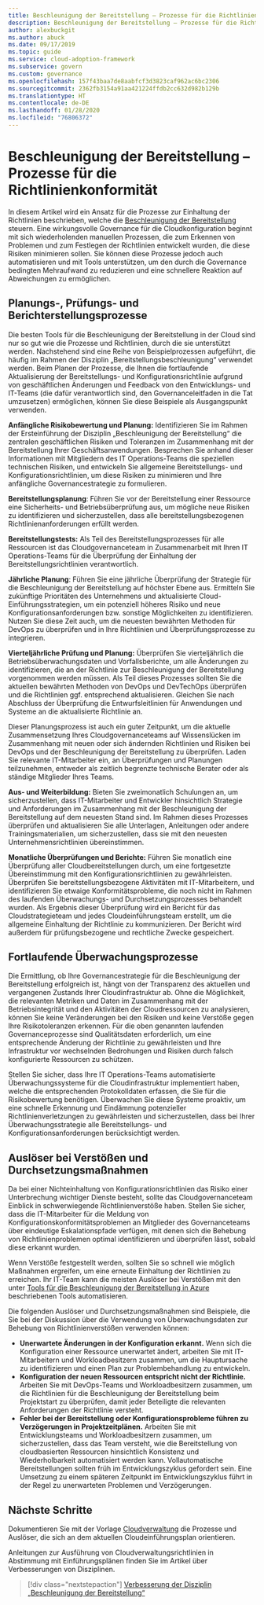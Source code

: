 ```yaml
---
title: Beschleunigung der Bereitstellung – Prozesse für die Richtlinienkonformität
description: Beschleunigung der Bereitstellung – Prozesse für die Richtlinienkonformität
author: alexbuckgit
ms.author: abuck
ms.date: 09/17/2019
ms.topic: guide
ms.service: cloud-adoption-framework
ms.subservice: govern
ms.custom: governance
ms.openlocfilehash: 157f43baa7de8aabfcf3d3823caf962ac6bc2306
ms.sourcegitcommit: 2362fb3154a91aa421224ffdb2cc632d982b129b
ms.translationtype: HT
ms.contentlocale: de-DE
ms.lasthandoff: 01/28/2020
ms.locfileid: "76806372"
---
```

# <a name="deployment-acceleration-policy-compliance-processes"></a>Beschleunigung der Bereitstellung – Prozesse für die Richtlinienkonformität

In diesem Artikel wird ein Ansatz für die Prozesse zur Einhaltung der Richtlinien beschrieben, welche die [Beschleunigung der Bereitstellung](./index.md) steuern. Eine wirkungsvolle Governance für die Cloudkonfiguration beginnt mit sich wiederholenden manuellen Prozessen, die zum Erkennen von Problemen und zum Festlegen der Richtlinien entwickelt wurden, die diese Risiken minimieren sollen. Sie können diese Prozesse jedoch auch automatisieren und mit Tools unterstützen, um den durch die Governance bedingten Mehraufwand zu reduzieren und eine schnellere Reaktion auf Abweichungen zu ermöglichen.

## <a name="planning-review-and-reporting-processes"></a>Planungs-, Prüfungs- und Berichterstellungsprozesse

Die besten Tools für die Beschleunigung der Bereitstellung in der Cloud sind nur so gut wie die Prozesse und Richtlinien, durch die sie unterstützt werden. Nachstehend sind eine Reihe von Beispielprozessen aufgeführt, die häufig im Rahmen der Disziplin „Bereitstellungsbeschleunigung“ verwendet werden. Beim Planen der Prozesse, die Ihnen die fortlaufende Aktualisierung der Bereitstellungs- und Konfigurationsrichtlinie aufgrund von geschäftlichen Änderungen und Feedback von den Entwicklungs- und IT-Teams (die dafür verantwortlich sind, den Governanceleitfaden in die Tat umzusetzen) ermöglichen, können Sie diese Beispiele als Ausgangspunkt verwenden.

**Anfängliche Risikobewertung und Planung:** Identifizieren Sie im Rahmen der Ersteinführung der Disziplin „Beschleunigung der Bereitstellung“ die zentralen geschäftlichen Risiken und Toleranzen im Zusammenhang mit der Bereitstellung Ihrer Geschäftsanwendungen. Besprechen Sie anhand dieser Informationen mit Mitgliedern des IT Operations-Teams die speziellen technischen Risiken, und entwickeln Sie allgemeine Bereitstellungs- und Konfigurationsrichtlinien, um diese Risiken zu minimieren und Ihre anfängliche Governancestrategie zu formulieren.

**Bereitstellungsplanung**: Führen Sie vor der Bereitstellung einer Ressource eine Sicherheits- und Betriebsüberprüfung aus, um mögliche neue Risiken zu identifizieren und sicherzustellen, dass alle bereitstellungsbezogenen Richtlinienanforderungen erfüllt werden.

**Bereitstellungstests:** Als Teil des Bereitstellungsprozesses für alle Ressourcen ist das Cloudgovernanceteam in Zusammenarbeit mit Ihren IT Operations-Teams für die Überprüfung der Einhaltung der Bereitstellungsrichtlinien verantwortlich.

**Jährliche Planung**: Führen Sie eine jährliche Überprüfung der Strategie für die Beschleunigung der Bereitstellung auf höchster Ebene aus. Ermitteln Sie zukünftige Prioritäten des Unternehmens und aktualisierte Cloud-Einführungsstrategien, um ein potenziell höheres Risiko und neue Konfigurationsanforderungen bzw. sonstige Möglichkeiten zu identifizieren. Nutzen Sie diese Zeit auch, um die neuesten bewährten Methoden für DevOps zu überprüfen und in Ihre Richtlinien und Überprüfungsprozesse zu integrieren.

**Vierteljährliche Prüfung und Planung:** Überprüfen Sie vierteljährlich die Betriebsüberwachungsdaten und Vorfallsberichte, um alle Änderungen zu identifizieren, die an der Richtlinie zur Beschleunigung der Bereitstellung vorgenommen werden müssen. Als Teil dieses Prozesses sollten Sie die aktuellen bewährten Methoden von DevOps und DevTechOps überprüfen und die Richtlinien ggf. entsprechend aktualisieren. Gleichen Sie nach Abschluss der Überprüfung die Entwurfsleitlinien für Anwendungen und Systeme an die aktualisierte Richtlinie an.

Dieser Planungsprozess ist auch ein guter Zeitpunkt, um die aktuelle Zusammensetzung Ihres Cloudgovernanceteams auf Wissenslücken im Zusammenhang mit neuen oder sich ändernden Richtlinien und Risiken bei DevOps und der Beschleunigung der Bereitstellung zu überprüfen. Laden Sie relevante IT-Mitarbeiter ein, an Überprüfungen und Planungen teilzunehmen, entweder als zeitlich begrenzte technische Berater oder als ständige Mitglieder Ihres Teams.

**Aus- und Weiterbildung:** Bieten Sie zweimonatlich Schulungen an, um sicherzustellen, dass IT-Mitarbeiter und Entwickler hinsichtlich Strategie und Anforderungen im Zusammenhang mit der Beschleunigung der Bereitstellung auf dem neuesten Stand sind. Im Rahmen dieses Prozesses überprüfen und aktualisieren Sie alle Unterlagen, Anleitungen oder andere Trainingsmaterialien, um sicherzustellen, dass sie mit den neuesten Unternehmensrichtlinien übereinstimmen.

**Monatliche Überprüfungen und Berichte:** Führen Sie monatlich eine Überprüfung aller Cloudbereitstellungen durch, um eine fortgesetzte Übereinstimmung mit den Konfigurationsrichtlinien zu gewährleisten. Überprüfen Sie bereitstellungsbezogene Aktivitäten mit IT-Mitarbeitern, und identifizieren Sie etwaige Konformitätsprobleme, die noch nicht im Rahmen des laufenden Überwachungs- und Durchsetzungsprozesses behandelt wurden. Als Ergebnis dieser Überprüfung wird ein Bericht für das Cloudstrategieteam und jedes Cloudeinführungsteam erstellt, um die allgemeine Einhaltung der Richtlinie zu kommunizieren. Der Bericht wird außerdem für prüfungsbezogene und rechtliche Zwecke gespeichert.

## <a name="ongoing-monitoring-processes"></a>Fortlaufende Überwachungsprozesse

Die Ermittlung, ob Ihre Governancestrategie für die Beschleunigung der Bereitstellung erfolgreich ist, hängt von der Transparenz des aktuellen und vergangenen Zustands Ihrer Cloudinfrastruktur ab. Ohne die Möglichkeit, die relevanten Metriken und Daten im Zusammenhang mit der Betriebsintegrität und den Aktivitäten der Cloudressourcen zu analysieren, können Sie keine Veränderungen bei den Risiken und keine Verstöße gegen Ihre Risikotoleranzen erkennen. Für die oben genannten laufenden Governanceprozesse sind Qualitätsdaten erforderlich, um eine entsprechende Änderung der Richtlinie zu gewährleisten und Ihre Infrastruktur vor wechselnden Bedrohungen und Risiken durch falsch konfigurierte Ressourcen zu schützen.

Stellen Sie sicher, dass Ihre IT Operations-Teams automatisierte Überwachungssysteme für die Cloudinfrastruktur implementiert haben, welche die entsprechenden Protokolldaten erfassen, die Sie für die Risikobewertung benötigen. Überwachen Sie diese Systeme proaktiv, um eine schnelle Erkennung und Eindämmung potenzieller Richtlinienverletzungen zu gewährleisten und sicherzustellen, dass bei Ihrer Überwachungsstrategie alle Bereitstellungs- und Konfigurationsanforderungen berücksichtigt werden.

## <a name="violation-triggers-and-enforcement-actions"></a>Auslöser bei Verstößen und Durchsetzungsmaßnahmen

Da bei einer Nichteinhaltung von Konfigurationsrichtlinien das Risiko einer Unterbrechung wichtiger Dienste besteht, sollte das Cloudgovernanceteam Einblick in schwerwiegende Richtlinienverstöße haben. Stellen Sie sicher, dass die IT-Mitarbeiter für die Meldung von Konfigurationskonformitätsproblemen an Mitglieder des Governanceteams über eindeutige Eskalationspfade verfügen, mit denen sich die Behebung von Richtlinienproblemen optimal identifizieren und überprüfen lässt, sobald diese erkannt wurden.

Wenn Verstöße festgestellt werden, sollten Sie so schnell wie möglich Maßnahmen ergreifen, um eine erneute Einhaltung der Richtlinien zu erreichen. Ihr IT-Team kann die meisten Auslöser bei Verstößen mit den unter [Tools für die Beschleunigung der Bereitstellung in Azure](./toolchain.md) beschriebenen Tools automatisieren.

Die folgenden Auslöser und Durchsetzungsmaßnahmen sind Beispiele, die Sie bei der Diskussion über die Verwendung von Überwachungsdaten zur Behebung von Richtlinienverstößen verwenden können:

- **Unerwartete Änderungen in der Konfiguration erkannt.** Wenn sich die Konfiguration einer Ressource unerwartet ändert, arbeiten Sie mit IT-Mitarbeitern und Workloadbesitzern zusammen, um die Hauptursache zu identifizieren und einen Plan zur Problembehandlung zu entwickeln.
- **Konfiguration der neuen Ressourcen entspricht nicht der Richtlinie.** Arbeiten Sie mit DevOps-Teams und Workloadbesitzern zusammen, um die Richtlinien für die Beschleunigung der Bereitstellung beim Projektstart zu überprüfen, damit jeder Beteiligte die relevanten Anforderungen der Richtlinie versteht.
- **Fehler bei der Bereitstellung oder Konfigurationsprobleme führen zu Verzögerungen in Projektzeitplänen.** Arbeiten Sie mit Entwicklungsteams und Workloadbesitzern zusammen, um sicherzustellen, dass das Team versteht, wie die Bereitstellung von cloudbasierten Ressourcen hinsichtlich Konsistenz und Wiederholbarkeit automatisiert werden kann. Vollautomatische Bereitstellungen sollten früh im Entwicklungszyklus gefordert sein. Eine Umsetzung zu einem späteren Zeitpunkt im Entwicklungszyklus führt in der Regel zu unerwarteten Problemen und Verzögerungen.

## <a name="next-steps"></a>Nächste Schritte

Dokumentieren Sie mit der Vorlage [Cloudverwaltung](./template.md) die Prozesse und Auslöser, die sich an dem aktuellen Cloudeinführungsplan orientieren.

Anleitungen zur Ausführung von Cloudverwaltungsrichtlinien in Abstimmung mit Einführungsplänen finden Sie im Artikel über Verbesserungen von Disziplinen.

> [!div class="nextstepaction"]
> [Verbesserung der Disziplin „Beschleunigung der Bereitstellung“](./discipline-improvement.md)
